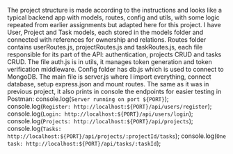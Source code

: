 The project structure is made according to the instructions and looks like a typical backend app with models, routes, config and utils, with some logic repeated from earlier assignments but adapted here for this project. I have User, Project and Task models, each stored in the models folder and connected with references for ownership and relations. Routes folder contains userRoutes.js, projectRoutes.js and taskRoutes.js, each file responsible for its part of the API: authentication, projects CRUD and tasks CRUD.
The file auth.js is in utils, it manages token generation and token verification middleware. Config folder has db.js which is used to connect to MongoDB. The main file is server.js where I import everything, connect database, setup express.json and mount routes. The same as it was in previous project, it also prints in console the endpoints for easier testing in Postman:
console.log(`Server running on port ${PORT}`);
console.log(`Register: http://localhost:${PORT}/api/users/register`);
console.log(`Login: http://localhost:${PORT}/api/users/login`);
console.log(`Projects: http://localhost:${PORT}/api/projects`);
console.log(`Tasks: http://localhost:${PORT}/api/projects/:projectId/tasks`);
console.log(`One task: http://localhost:${PORT}/api/tasks/:taskId`);
